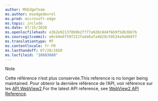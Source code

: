 ```yaml
---
author: MSEdgeTeam
ms.author: msedgedevrel
ms.prod: microsoft-edge
ms.topic: include
ms.date: 07/15/2020
ms.openlocfilehash: e3b2e921370b9b2ff77a928c8d4f6b9f5db3bb7b
ms.sourcegitcommit: e0cb9e6f59f222fade6afa4829c59524a9a9b9ff
ms.translationtype: MT
ms.contentlocale: fr-FR
ms.lasthandoff: 07/20/2020
ms.locfileid: "10883680"
---
```

> [!NOTE]
> <span data-ttu-id="9a523-101">Cette référence n’est plus conservée.</span><span class="sxs-lookup"><span data-stu-id="9a523-101">This reference is no longer being maintained.</span></span> <span data-ttu-id="9a523-102">Pour obtenir la dernière référence de l’API, voir référence sur les [API WebView2][WebView2APIReference].</span><span class="sxs-lookup"><span data-stu-id="9a523-102">For the latest API reference, see [WebView2 API Reference][WebView2APIReference].</span></span>

<!-- image links -->  

<!-- links -->  

[WebView2APIReference]: /microsoft-edge/webview2/webview2-api-reference "Référence sur les API WebView2" 
